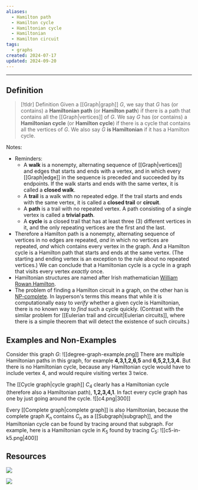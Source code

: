 ```yaml
---
aliases:
  - Hamilton path
  - Hamilton cycle
  - Hamiltonian cycle
  - Hamiltonian
  - Hamilton circuit
tags:
  - graphs
created: 2024-07-17
updated: 2024-09-20
---
```

---
## Definition 

> [!tldr] Definition
> Given a [[Graph|graph]] $G$, we say that $G$ has (or contains) a **Hamiltonian path** (or **Hamilton path**) if there is a path that contains all the [[Graph|vertices]] of $G$. We say $G$ has (or contains) a **Hamiltonian cycle** (or **Hamilton cycle**) if there is a cycle that contains all the vertices of $G$. We also say $G$ **is Hamiltonian** if it has a Hamilton cycle. 

Notes: 
- Reminders: 
	- A **walk** is a nonempty, alternating sequence of [[Graph|vertices]] and edges that starts and ends with a vertex, and in which every [[Graph|edge]] in the sequence is preceded and succeeded by its endpoints. If the walk starts and ends with the same vertex, it is called a **closed walk**. 
	- A **trail** is a walk with no repeated edge. If the trail starts and ends with the same vertex, it is called a **closed trail** or **circuit**. 
	- A **path** is a trail with no repeated vertex. A path consisting of a single vertex is called a **trivial path**. 
	- A **cycle** is a closed trail that has at least three (3) different vertices in it, and the only repeating vertices are the first and the last. 
- Therefore a Hamilton path is a nonempty, alternating sequence of vertices in no edges are repeated, *and* in which no vertices are repeated, *and* which contains every vertex in the graph. And a Hamilton cycle is a Hamilton path that starts and ends at the same vertex. (The starting and ending vertex is an exception to the rule about no repeated vertices.) We can conclude that a Hamiltonian cycle is a cycle in a graph that visits every vertex *exactly* once. 
- Hamiltonian structures are named after Irish mathematician [William Rowan Hamilton](https://en.wikipedia.org/wiki/William_Rowan_Hamilton). 
- The problem of finding a Hamilton circuit in a graph, on the other han is [NP-complete](https://en.wikipedia.org/wiki/NP-completeness). In layperson's terms this means that while it is computationally easy to *verify* whether a given cycle is Hamiltonian, there is no known way to *find* such a cycle quickly. (Contrast with the similar problem for [[Eulerian trail and circuit|Eulerian circuits]], where there is a simple theorem that will detect the existence of such circuits.)

## Examples and Non-Examples

Consider this graph $G$: 
![[degree-graph-example.png]]
There are multiple Hamiltonian paths in this graph, for example **4,3,1,2,6,5** and **6,5,2,1,3,4**. But there is no Hamiltonian cycle, because any Hamiltonian cycle would have to include vertex 4, and would require visiting vertex 3 twice. 

The [[Cycle graph|cycle graph]] $C_4$ clearly has a Hamiltonian cycle (therefore also a Hamiltonian path), **1,2,3,4,1**. In fact every cycle graph has one by just going around the cycle. 
![[c4.png|300]]

Every [[Complete graph|complete graph]] is also Hamiltonian, because the complete graph $K_n$ contains $C_n$ as a [[Subgraph|subgraph]], and the Hamiltonian cycle can be found by tracing around that subgraph. For example, here is a Hamiltonian cycle in $K_5$ found by tracing $C_5$: 
![[c5-in-k5.png|400]]



## Resources 

![](https://www.youtube.com/watch?v=6QFSkhcHLiA)

![](https://www.youtube.com/watch?v=IADKmt_fXbM)
